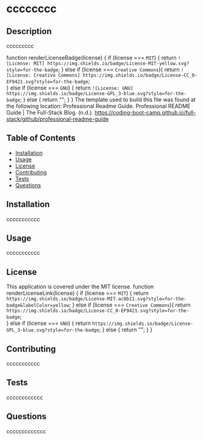 # cccccccc

## Description
ccccccccc

function renderLicenseBadge(license) {
  if (license === `MIT`) {
    return `![License: MIT] https://img.shields.io/badge/License-MIT-yellow.svg?style=for-the-badge`;
  } else if (license === `Creative Commons`){
    return `![License: Creative Commons] https://img.shields.io/badge/License-CC_0-EF9421.svg?style=for-the-badge`;    
  } else if (license === `GNU`) {
    return `![License: GNU] https://img.shields.io/badge/License-GPL_3-blue.svg?style=for-the-badge`;
  } else {
    return "";
  }
}
The template used to build this file was found at the following location: Professional Readme Guide. Professional README Guide | The Full-Stack Blog. (n.d.). https://coding-boot-camp.github.io/full-stack/github/professional-readme-guide

## Table of Contents

- [Installation](#installation)
- [Usage](#usage)
- [License](#license)
- [Contributing](#contributing)
- [Tests](#tests)
- [Questions](#questions)

## Installation

ccccccccccc

## Usage

ccccccccccc

## License

This application is covered under the MIT license.
function renderLicenseLink(license) {
  if (license === `MIT`) {
    return `https://img.shields.io/badge/License-MIT-ac8b11.svg?style=for-the-badge&labelColor=yellow`;
  } else if (license === `Creative Commons`){
    return `https://img.shields.io/badge/License-CC_0-EF9421.svg?style=for-the-badge`;    
  } else if (license === `GNU`) {
    return `https://img.shields.io/badge/License-GPL_3-blue.svg?style=for-the-badge`;
  } else {
    return "";
  }
}

## Contributing

ccccccccccc

## Tests

cccccccccccc

## Questions

ccccccccccccc
